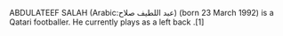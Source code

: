 ABDULATEEF SALAH (Arabic:عبد اللطيف صلاح) (born 23 March 1992) is a Qatari footballer. He currently plays as a left back .[1]

